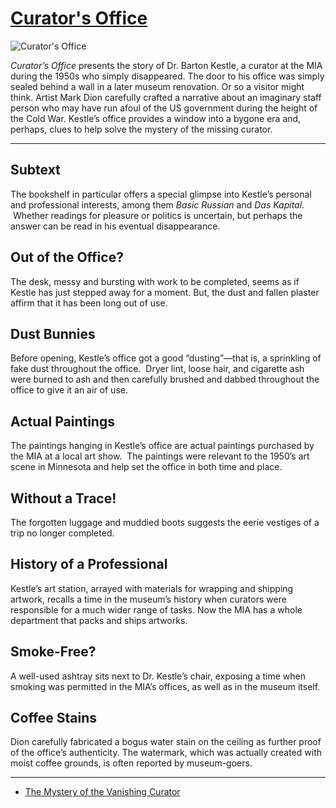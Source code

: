 # [Curator's Office](http://artstories.artsmia.org/#/o/116294)
![Curator's Office](http://api.artsmia.org/images/116294/large.jpg)

*Curator’s Office* presents the story of Dr. Barton Kestle, a curator at the MIA during the 1950s who simply disappeared. The door to his office was simply sealed behind a wall in a later museum renovation. Or so a visitor might think. Artist Mark Dion carefully crafted a narrative about an imaginary staff person who may have run afoul of the US government during the height of the Cold War. Kestle’s office provides a window into a bygone era and, perhaps, clues to help solve the mystery of the missing curator. 

---

## Subtext

The bookshelf in particular offers a special glimpse into Kestle’s personal and professional interests, among them *Basic Russian* and *Das Kapital*.  Whether readings for pleasure or politics is uncertain, but perhaps the answer can be read in his eventual disappearance.

## Out of the Office?

The desk, messy and bursting with work to be completed, seems as if Kestle has just stepped away for a moment. But, the dust and fallen plaster affirm that it has been long out of use.

## Dust Bunnies

Before opening, Kestle’s office got a good “dusting”—that is, a sprinkling of fake dust throughout the office.  Dryer lint, loose hair, and cigarette ash were burned to ash and then carefully brushed and dabbed throughout the office to give it an air of use.

## Actual Paintings

The paintings hanging in Kestle’s office are actual paintings purchased by the MIA at a local art show.  The paintings were relevant to the 1950’s art scene in Minnesota and help set the office in both time and place.

## Without a Trace!

The forgotten luggage and muddied boots suggests the eerie vestiges of a trip no longer completed.

## History of a Professional

Kestle’s art station, arrayed with materials for wrapping and shipping artwork, recalls a time in the museum’s history when curators were responsible for a much wider range of tasks. Now the MIA has a whole department that packs and ships artworks.

## Smoke-Free?

A well-used ashtray sits next to Dr. Kestle’s chair, exposing a time when smoking was permitted in the MIA’s offices, as well as in the museum itself.

## Coffee Stains

Dion carefully fabricated a bogus water stain on the ceiling as further proof of the office’s authenticity. The watermark, which was actually created with moist coffee grounds, is often reported by museum-goers.

---

* [The Mystery of the Vanishing Curator](../stories/the-mystery-of-the-vanishing-curator.md)
